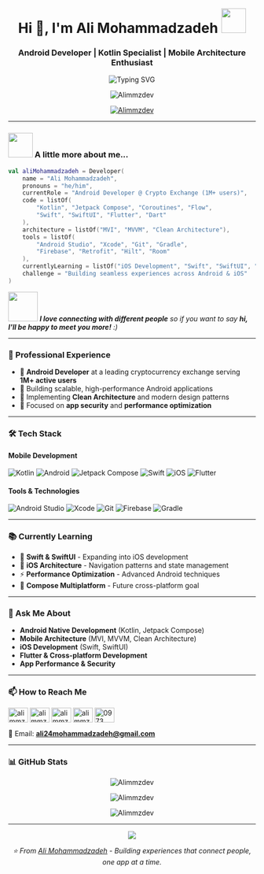 <h1 align="center">Hi 👋, I'm Ali Mohammadzadeh <img src="https://media.giphy.com/media/mGcNjsfWAjY5AEZNw6/giphy.gif" width="50"></h1>
<h3 align="center">Android Developer | Kotlin Specialist | Mobile Architecture Enthusiast</h3>

<p align="center">
  <img src="https://readme-typing-svg.herokuapp.com?font=Fira+Code&pause=1000&color=2E9EF7&center=true&vCenter=true&width=435&lines=Android+Native+Developer;Kotlin+%26+Jetpack+Compose;Learning+iOS+%26+Swift;Clean+Architecture+Advocate" alt="Typing SVG" />
</p>

<p align="center"> 
  <img src="https://komarev.com/ghpvc/?username=Alimmzdev&label=Profile%20views&color=0e75b6&style=flat" alt="Alimmzdev" /> 
</p>

<p align="center">
  <a href="https://github.com/ryo-ma/github-profile-trophy">
    <img src="https://github-profile-trophy.vercel.app/?username=Alimmzdev&theme=radical&no-frame=false&no-bg=false&margin-w=4" alt="Alimmzdev" />
  </a>
</p>

---

### <img src="https://media.giphy.com/media/VgCDAzcKvsR6OM0uWg/giphy.gif" width="50"> A little more about me...

```kotlin
val aliMohammadzadeh = Developer(
    name = "Ali Mohammadzadeh",
    pronouns = "he/him",
    currentRole = "Android Developer @ Crypto Exchange (1M+ users)",
    code = listOf(
        "Kotlin", "Jetpack Compose", "Coroutines", "Flow",
        "Swift", "SwiftUI", "Flutter", "Dart"
    ),
    architecture = listOf("MVI", "MVVM", "Clean Architecture"),
    tools = listOf(
        "Android Studio", "Xcode", "Git", "Gradle",
        "Firebase", "Retrofit", "Hilt", "Room"
    ),
    currentlyLearning = listOf("iOS Development", "Swift", "SwiftUI", "Combine"),
    challenge = "Building seamless experiences across Android & iOS"
)
```

<img src="https://media.giphy.com/media/LnQjpWaON8nhr21vNW/giphy.gif" width="60"> <em><b>I love connecting with different people</b> so if you want to say <b>hi, I'll be happy to meet you more!</b> :)</em>

---

### 💼 Professional Experience

- 🏢 **Android Developer** at a leading cryptocurrency exchange serving **1M+ active users**
- 🚀 Building scalable, high-performance Android applications
- 🧩 Implementing **Clean Architecture** and modern design patterns
- 🔐 Focused on **app security** and **performance optimization**

---

### 🛠️ Tech Stack

#### Mobile Development
![Kotlin](https://img.shields.io/badge/kotlin-%237F52FF.svg?style=for-the-badge&logo=kotlin&logoColor=white)
![Android](https://img.shields.io/badge/Android-3DDC84?style=for-the-badge&logo=android&logoColor=white)
![Jetpack Compose](https://img.shields.io/badge/Jetpack%20Compose-4285F4?style=for-the-badge&logo=jetpackcompose&logoColor=white)
![Swift](https://img.shields.io/badge/swift-F54A2A?style=for-the-badge&logo=swift&logoColor=white)
![iOS](https://img.shields.io/badge/iOS-000000?style=for-the-badge&logo=ios&logoColor=white)
![Flutter](https://img.shields.io/badge/Flutter-%2302569B.svg?style=for-the-badge&logo=Flutter&logoColor=white)

#### Tools & Technologies
![Android Studio](https://img.shields.io/badge/Android%20Studio-3DDC84.svg?style=for-the-badge&logo=android-studio&logoColor=white)
![Xcode](https://img.shields.io/badge/Xcode-007ACC?style=for-the-badge&logo=Xcode&logoColor=white)
![Git](https://img.shields.io/badge/git-%23F05033.svg?style=for-the-badge&logo=git&logoColor=white)
![Firebase](https://img.shields.io/badge/firebase-%23039BE5.svg?style=for-the-badge&logo=firebase)
![Gradle](https://img.shields.io/badge/Gradle-02303A.svg?style=for-the-badge&logo=Gradle&logoColor=white)

---

### 📚 Currently Learning

- 🍎 **Swift & SwiftUI** - Expanding into iOS development
- 📱 **iOS Architecture** - Navigation patterns and state management
- ⚡ **Performance Optimization** - Advanced Android techniques
- 🔄 **Compose Multiplatform** - Future cross-platform goal

---

### 💬 Ask Me About

- **Android Native Development** (Kotlin, Jetpack Compose)
- **Mobile Architecture** (MVI, MVVM, Clean Architecture)
- **iOS Development** (Swift, SwiftUI)
- **Flutter & Cross-platform Development**
- **App Performance & Security**

---

### 📫 How to Reach Me

<p align="left">
<a href="https://twitter.com/alimmz__" target="blank"><img align="center" src="https://raw.githubusercontent.com/rahuldkjain/github-profile-readme-generator/master/src/images/icons/Social/twitter.svg" alt="alimmz__" height="30" width="40" /></a>
<a href="https://linkedin.com/in/alimmzdev" target="blank"><img align="center" src="https://raw.githubusercontent.com/rahuldkjain/github-profile-readme-generator/master/src/images/icons/Social/linked-in-alt.svg" alt="alimmzdev" height="30" width="40" /></a>
<a href="https://instagram.com/alimmzdev" target="blank"><img align="center" src="https://raw.githubusercontent.com/rahuldkjain/github-profile-readme-generator/master/src/images/icons/Social/instagram.svg" alt="alimmzdev" height="30" width="40" /></a>
<a href="https://www.youtube.com/c/alimmz" target="blank"><img align="center" src="https://raw.githubusercontent.com/rahuldkjain/github-profile-readme-generator/master/src/images/icons/Social/youtube.svg" alt="alimmz" height="30" width="40" /></a>
<a href="https://discord.gg/Ali.M#0973" target="blank"><img align="center" src="https://raw.githubusercontent.com/rahuldkjain/github-profile-readme-generator/master/src/images/icons/Social/discord.svg" alt="0973" height="30" width="40" /></a>
</p>

📧 Email: **ali24mohammadzadeh@gmail.com**

---

### 📊 GitHub Stats

<p align="center">
  <img src="https://github-readme-streak-stats.herokuapp.com/?user=Alimmzdev&theme=radical" alt="Alimmzdev" />
</p>

<p align="center">
  <img src="https://github-readme-stats.vercel.app/api?username=Alimmzdev&show_icons=true&theme=radical&locale=en" alt="Alimmzdev" />
</p>

<p align="center">
  <img src="https://github-readme-stats.vercel.app/api/top-langs?username=Alimmzdev&show_icons=true&theme=radical&locale=en&layout=compact" alt="Alimmzdev" />
</p>

---

<p align="center">
  <img src="https://capsule-render.vercel.app/api?type=waving&color=gradient&height=100&section=footer"/>
</p>

<p align="center">
  <i>⭐️ From <a href="https://github.com/Alimmzdev">Ali Mohammadzadeh</a> - Building experiences that connect people, one app at a time.</i>
</p>
